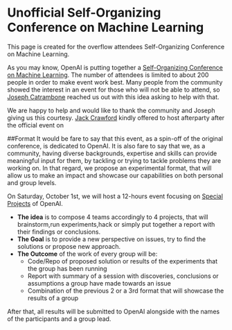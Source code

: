 # Unofficial Self-Organizing Conference on Machine Learning
This page is created for the overflow attendees Self-Organizing Conference on Machine Learning. 

As you may know, OpenAI is putting together a [Self-Organizing Conference on Machine Learning](https://github.com/openai/socml16/wiki). The number of attendees is limited to about 200 people in order to make event work best. Many people from the community showed the interest in an event for those who will not be able to attend, so [Joseph Catrambone](https://github.com/JosephCatrambone) reached us out with this idea asking to help with that.

We are happy to help and would like to thank the community and Joseph giving us this courtesy. [Jack Crawford](https://github.com/jackccrawford) kindly offered to host afterparty after the official event on 

##Format
It would be fare to say that this event, as a spin-off of the original conference, is dedicated to OpenAI. It is also fare to say that we, as a community, having diverse backgrounds, expertise and skills can provide meaningful input for them, by tackling or trying to tackle problems they are working on. In that regard, we propose an experimental format, that will allow us to make an impact and showcase our capabilities on both personal and group levels.

On Saturday, October 1st, we will host a 12-hours event focusing on [Special Projects](https://openai.com/blog/special-projects/) of OpenAI.
- **The idea** is to compose 4 teams accordingly to 4 projects, that will brainstorm,run experiments,hack or simply put together a report with their findings or conclusions. 
- **The Goal** is to provide a new perspective on issues, try to find the solutions or propose new approach.
- **The Outcome** of the work of every group will be:
  * Code/Repo of proposed solution or results of the experiments that the group has been running
  * Report with summary of a session with discoveries, conclusions or assumptions a group have made towards an issue
  * Combination of the previous 2 or a 3rd format that will showcase the results of a group

After that, all results will be submitted to OpenAI alongside with the names of the participants and a group lead.



